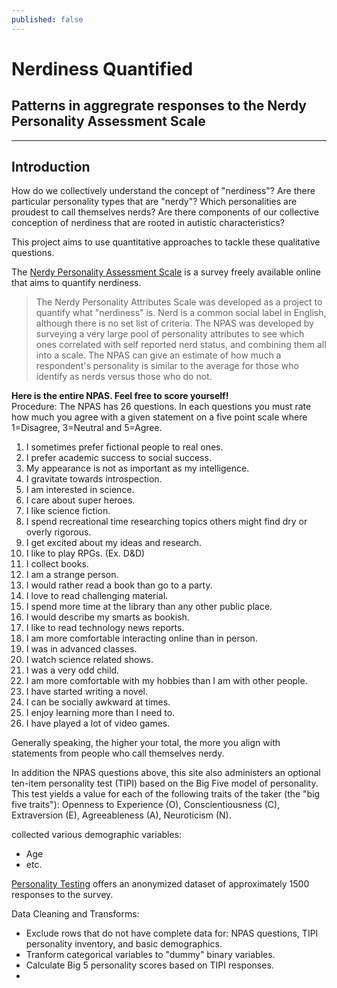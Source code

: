 ```yaml
---
published: false
---
```

# Nerdiness Quantified
## Patterns in aggregrate responses to the Nerdy Personality Assessment Scale

---

## Introduction

How do we collectively understand the concept of "nerdiness"? Are there particular personality types that are "nerdy"? Which personalities are proudest to call themselves nerds? Are there components of our collective conception of nerdiness that are rooted in autistic characteristics?

This project aims to use quantitative approaches to tackle these qualitative questions. 

The [Nerdy Personality Assessment Scale](http://personality-testing.info/tests/NPAS/) is a survey freely available online that aims to quantify nerdiness. 

> The Nerdy Personality Attributes Scale was developed as a project to quantify what "nerdiness" is. Nerd is a common social label in English, although there is no set list of criteria. The NPAS was developed by surveying a very large pool of personality attributes to see which ones correlated with self reported nerd status, and combining them all into a scale. The NPAS can give an estimate of how much a respondent's personality is similar to the average for those who identify as nerds versus those who do not.


**Here is the entire NPAS. Feel free to score yourself!**  
Procedure: The NPAS has 26 questions. In each questions you must rate how much you agree with a given statement on a five point scale where 1=Disagree, 3=Neutral and 5=Agree.

1. I sometimes prefer fictional people to real ones.					
1. I prefer academic success to social success.					
1. My appearance is not as important as my intelligence.					
1. I gravitate towards introspection.					
1. I am interested in science.					
1. I care about super heroes.					
1. I like science fiction.					
1. I spend recreational time researching topics others might find dry or overly rigorous.			
1. I get excited about my ideas and research.					
1. I like to play RPGs. (Ex. D&D)					
1. I collect books.					
1. I am a strange person.					
1. I would rather read a book than go to a party.					
1. I love to read challenging material.					
1. I spend more time at the library than any other public place.					
1. I would describe my smarts as bookish.					
1. I like to read technology news reports.					
1. I am more comfortable interacting online than in person.					
1. I was in advanced classes.					
1. I watch science related shows.					
1. I was a very odd child.					
1. I am more comfortable with my hobbies than I am with other people.					
1. I have started writing a novel.					
1. I can be socially awkward at times.					
1. I enjoy learning more than I need to.					
1. I have played a lot of video games.

Generally speaking, the higher your total, the more you align with statements from people who call themselves nerdy.

In addition the NPAS questions above, this site also administers an optional ten-item personality test (TIPI) based on the Big Five model of personality. This test yields a value for each of the following traits of the taker (the "big five traits"): Openness to Experience (O), Conscientiousness (C), Extraversion (E), Agreeableness (A), Neuroticism (N).  

collected various demographic variables:

* Age
* etc.


[Personality Testing](http://personality-testing.info/) offers an anonymized dataset of approximately 1500 responses to the survey.

Data Cleaning and Transforms:

* Exclude rows that do not have complete data for: NPAS questions, TIPI personality inventory, and basic demographics.
* Tranform categorical variables to "dummy" binary variables. 
* Calculate Big 5 personality scores based on TIPI responses.
* 
